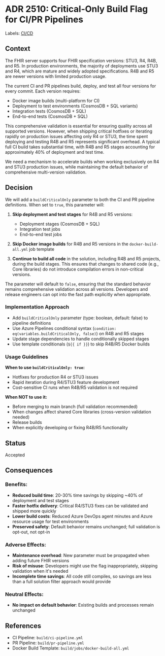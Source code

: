 # ADR 2510: Critical-Only Build Flag for CI/PR Pipelines
Labels: [CI/CD](https://github.com/microsoft/fhir-server/labels/Area-CI-CD)

## Context
The FHIR server supports four FHIR specification versions: STU3, R4, R4B, and R5. In production environments, the majority of deployments use STU3 and R4, which are mature and widely adopted specifications. R4B and R5 are newer versions with limited production usage.

The current CI and PR pipelines build, deploy, and test all four versions for every commit. Each version requires:
- Docker image builds (multi-platform for CI)
- Deployment to test environments (CosmosDB + SQL variants)
- Integration tests (CosmosDB + SQL)
- End-to-end tests (CosmosDB + SQL)

This comprehensive validation is essential for ensuring quality across all supported versions. However, when shipping critical hotfixes or iterating rapidly on production issues affecting only R4 or STU3, the time spent deploying and testing R4B and R5 represents significant overhead. A typical full CI build takes substantial time, with R4B and R5 stages accounting for approximately 40% of deployment and test time.

We need a mechanism to accelerate builds when working exclusively on R4 and STU3 production issues, while maintaining the default behavior of comprehensive multi-version validation.

## Decision
We will add a `buildCriticalOnly` parameter to both the CI and PR pipeline definitions. When set to `true`, this parameter will:

1. **Skip deployment and test stages** for R4B and R5 versions:
   - Deployment stages (CosmosDB + SQL)
   - Integration test jobs
   - End-to-end test jobs

2. **Skip Docker image builds** for R4B and R5 versions in the `docker-build-all.yml` job template

3. **Continue to build all code** in the solution, including R4B and R5 projects, during the build stages. This ensures that changes to shared code (e.g., Core libraries) do not introduce compilation errors in non-critical versions.

The parameter will default to `false`, ensuring that the standard behavior remains comprehensive validation across all versions. Developers and release engineers can opt into the fast path explicitly when appropriate.

### Implementation Approach
- Add `buildCriticalOnly` parameter (type: boolean, default: false) to pipeline definitions
- Use Azure Pipelines conditional syntax (`condition: eq(variables.buildCriticalOnly, false)`) on R4B and R5 stages
- Update stage dependencies to handle conditionally skipped stages
- Use template conditionals (`${{ if }}`) to skip R4B/R5 Docker builds

### Usage Guidelines
**When to use `buildCriticalOnly: true`:**
- Hotfixes for production R4 or STU3 issues
- Rapid iteration during R4/STU3 feature development
- Cost-sensitive CI runs when R4B/R5 validation is not required

**When NOT to use it:**
- Before merging to main branch (full validation recommended)
- When changes affect shared Core libraries (cross-version validation needed)
- Release builds
- When explicitly developing or fixing R4B/R5 functionality

## Status
Accepted

## Consequences
### Benefits:
- **Reduced build time**: 20-30% time savings by skipping ~40% of deployment and test stages
- **Faster hotfix delivery**: Critical R4/STU3 fixes can be validated and shipped more quickly
- **Lower build costs**: Reduced Azure DevOps agent minutes and Azure resource usage for test environments
- **Preserved safety**: Default behavior remains unchanged; full validation is opt-out, not opt-in

### Adverse Effects:
- **Maintenance overhead**: New parameter must be propagated when adding future FHIR versions
- **Risk of misuse**: Developers might use the flag inappropriately, skipping validation when it's needed
- **Incomplete time savings**: All code still compiles, so savings are less than a full solution filter approach would provide

### Neutral Effects:
- **No impact on default behavior**: Existing builds and processes remain unchanged

## References
- CI Pipeline: `build/ci-pipeline.yml`
- PR Pipeline: `build/pr-pipeline.yml`
- Docker Build Template: `build/jobs/docker-build-all.yml`
